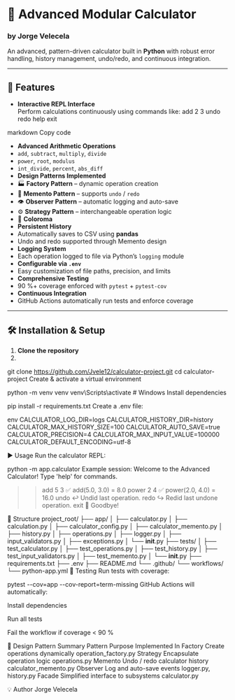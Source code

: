 # 🧮 Advanced Modular Calculator  
### by Jorge Velecela  

An advanced, pattern-driven calculator built in **Python** with robust error handling, history management, undo/redo, and continuous integration.  

---

## 🚀 Features

- **Interactive REPL Interface**  
  Perform calculations continuously using commands like:
add 2 3
undo
redo
help
exit

markdown
Copy code
- **Advanced Arithmetic Operations**
- `add`, `subtract`, `multiply`, `divide`
- `power`, `root`, `modulus`
- `int_divide`, `percent`, `abs_diff`
- **Design Patterns Implemented**
- 🏭 **Factory Pattern** – dynamic operation creation  
- 🔁 **Memento Pattern** – supports `undo` / `redo`  
- 👁️ **Observer Pattern** – automatic logging and auto-save  
- ⚙️ **Strategy Pattern** – interchangeable operation logic
- 🌈 **Coloroma**
- **Persistent History**
- Automatically saves to CSV using **pandas**  
- Undo and redo supported through Memento design
- **Logging System**
- Each operation logged to file via Python’s `logging` module
- **Configurable via `.env`**
- Easy customization of file paths, precision, and limits
- **Comprehensive Testing**
- 90 %+ coverage enforced with `pytest` + `pytest-cov`
- **Continuous Integration**
- GitHub Actions automatically run tests and enforce coverage

---

## 🛠️ Installation & Setup

1. **Clone the repository**
2. 
 git clone https://github.com/Jvele12/calculator-project.git
 cd calculator-project
Create & activate a virtual environment

python -m venv venv
venv\Scripts\activate       # Windows
Install dependencies

pip install -r requirements.txt
Create a .env file:

env
CALCULATOR_LOG_DIR=logs
CALCULATOR_HISTORY_DIR=history
CALCULATOR_MAX_HISTORY_SIZE=100
CALCULATOR_AUTO_SAVE=true
CALCULATOR_PRECISION=4
CALCULATOR_MAX_INPUT_VALUE=100000
CALCULATOR_DEFAULT_ENCODING=utf-8

▶️ Usage
Run the calculator REPL:

python -m app.calculator
Example session:
Welcome to the Advanced Calculator! Type 'help' for commands.

>> add 5 3
✅ add(5.0, 3.0) = 8.0
>> power 2 4
✅ power(2.0, 4.0) = 16.0
>> undo
↩️  Undid last operation.
>> redo
↪️  Redid last undone operation.
>> exit
👋 Goodbye!

🧩 Structure
project_root/
├── app/
│   ├── calculator.py
│   ├── calculation.py
│   ├── calculator_config.py
│   ├── calculator_memento.py
│   ├── history.py
│   ├── operations.py
│   ├── logger.py
│   ├── input_validators.py
│   ├── exceptions.py
│   └── __init__.py
├── tests/
│   ├── test_calculator.py
│   ├── test_operations.py
│   ├── test_history.py
│   ├── test_input_validators.py
│   ├── test_memento.py
│   └── __init__.py
├── requirements.txt
├── .env
├── README.md
└── .github/
    └── workflows/
        └── python-app.yml
🧪 Testing
Run tests with coverage:


pytest --cov=app --cov-report=term-missing
GitHub Actions will automatically:

Install dependencies

Run all tests

Fail the workflow if coverage < 90 %

🧠 Design Pattern Summary
Pattern	Purpose	Implemented In
Factory	Create operations dynamically	operation_factory.py
Strategy	Encapsulate operation logic	operations.py
Memento	Undo / redo calculator history	calculator_memento.py
Observer	Log and auto-save events	logger.py, history.py
Facade	Simplified interface to subsystems	calculator.py

💡 Author
Jorge Velecela

